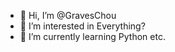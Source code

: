 - 👋 Hi, I’m @GravesChou
- 👀 I’m interested in Everything?
- 🌱 I’m currently learning Python etc.


<!---
GravesChou/GravesChou is a ✨ special ✨ repository because its `README.md` (this file) appears on your GitHub profile.
You can click the Preview link to take a look at your changes.
--->
